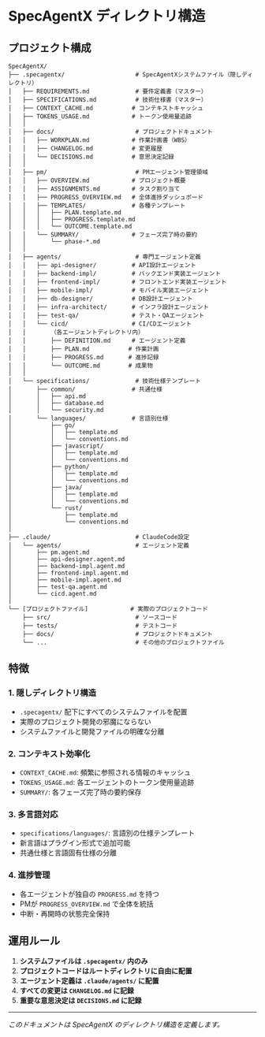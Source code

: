# SpecAgentX ディレクトリ構造

## プロジェクト構成

```
SpecAgentX/
├── .specagentx/                    # SpecAgentXシステムファイル（隠しディレクトリ）
│   ├── REQUIREMENTS.md             # 要件定義書（マスター）
│   ├── SPECIFICATIONS.md           # 技術仕様書（マスター）
│   ├── CONTEXT_CACHE.md           # コンテキストキャッシュ
│   ├── TOKENS_USAGE.md            # トークン使用量追跡
│   │
│   ├── docs/                       # プロジェクトドキュメント
│   │   ├── WORKPLAN.md            # 作業計画書（WBS）
│   │   ├── CHANGELOG.md           # 変更履歴
│   │   └── DECISIONS.md           # 意思決定記録
│   │
│   ├── pm/                         # PMエージェント管理領域
│   │   ├── OVERVIEW.md            # プロジェクト概要
│   │   ├── ASSIGNMENTS.md         # タスク割り当て
│   │   ├── PROGRESS_OVERVIEW.md   # 全体進捗ダッシュボード
│   │   ├── TEMPLATES/             # 各種テンプレート
│   │   │   ├── PLAN.template.md
│   │   │   ├── PROGRESS.template.md
│   │   │   └── OUTCOME.template.md
│   │   └── SUMMARY/               # フェーズ完了時の要約
│   │       └── phase-*.md
│   │
│   ├── agents/                     # 専門エージェント定義
│   │   ├── api-designer/          # API設計エージェント
│   │   ├── backend-impl/          # バックエンド実装エージェント
│   │   ├── frontend-impl/         # フロントエンド実装エージェント
│   │   ├── mobile-impl/           # モバイル実装エージェント
│   │   ├── db-designer/           # DB設計エージェント
│   │   ├── infra-architect/       # インフラ設計エージェント
│   │   ├── test-qa/               # テスト・QAエージェント
│   │   └── cicd/                  # CI/CDエージェント
│   │       （各エージェントディレクトリ内）
│   │       ├── DEFINITION.md      # エージェント定義
│   │       ├── PLAN.md           # 作業計画
│   │       ├── PROGRESS.md       # 進捗記録
│   │       └── OUTCOME.md        # 成果物
│   │
│   └── specifications/             # 技術仕様テンプレート
│       ├── common/                # 共通仕様
│       │   ├── api.md
│       │   ├── database.md
│       │   └── security.md
│       └── languages/             # 言語別仕様
│           ├── go/
│           │   ├── template.md
│           │   └── conventions.md
│           ├── javascript/
│           │   ├── template.md
│           │   └── conventions.md
│           ├── python/
│           │   ├── template.md
│           │   └── conventions.md
│           ├── java/
│           │   ├── template.md
│           │   └── conventions.md
│           └── rust/
│               ├── template.md
│               └── conventions.md
│
├── .claude/                        # ClaudeCode設定
│   └── agents/                     # エージェント定義
│       ├── pm.agent.md
│       ├── api-designer.agent.md
│       ├── backend-impl.agent.md
│       ├── frontend-impl.agent.md
│       ├── mobile-impl.agent.md
│       ├── test-qa.agent.md
│       └── cicd.agent.md
│
└── [プロジェクトファイル]            # 実際のプロジェクトコード
    ├── src/                        # ソースコード
    ├── tests/                      # テストコード
    ├── docs/                       # プロジェクトドキュメント
    └── ...                         # その他のプロジェクトファイル
```

## 特徴

### 1. 隠しディレクトリ構造
- `.specagentx/` 配下にすべてのシステムファイルを配置
- 実際のプロジェクト開発の邪魔にならない
- システムファイルと開発ファイルの明確な分離

### 2. コンテキスト効率化
- `CONTEXT_CACHE.md`: 頻繁に参照される情報のキャッシュ
- `TOKENS_USAGE.md`: 各エージェントのトークン使用量追跡
- `SUMMARY/`: 各フェーズ完了時の要約保存

### 3. 多言語対応
- `specifications/languages/`: 言語別の仕様テンプレート
- 新言語はプラグイン形式で追加可能
- 共通仕様と言語固有仕様の分離

### 4. 進捗管理
- 各エージェントが独自の `PROGRESS.md` を持つ
- PMが `PROGRESS_OVERVIEW.md` で全体を統括
- 中断・再開時の状態完全保持

## 運用ルール

1. **システムファイルは `.specagentx/` 内のみ**
2. **プロジェクトコードはルートディレクトリに自由に配置**
3. **エージェント定義は `.claude/agents/` に配置**
4. **すべての変更は `CHANGELOG.md` に記録**
5. **重要な意思決定は `DECISIONS.md` に記録**

---
*このドキュメントは SpecAgentX のディレクトリ構造を定義します。*